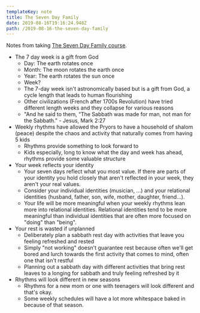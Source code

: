 ```yaml
---
templateKey: note
title: The Seven Day Family
date: 2019-08-16T19:16:24.948Z
path: /2019-08-16-the-seven-day-family
---
```


Notes from taking [The Seven Day Family course](https://familyteams.com/resources/seven-day-family/).

- The 7 day week is a gift from God
  - Day: The earth rotates once
  - Month: The moon rotates the earth once
  - Year: The earth rotates the sun once
  - Week?
  - The 7-day week isn't astronomically based but is a gift from God, a cycle length that leads to human flourishing
  - Other civilizations (French after 1700s Revolution) have tried different length weeks and they collapse for various reasons
  - "And he said to them, “The Sabbath was made for man, not man for the Sabbath." - Jesus, Mark 2:27
- Weekly rhythms have allowed the Pryors to have a household of shalom (peace) despite the chaos and activity that naturally comes from having 5 kids
  - Rhythms provide something to look forward to
  - Kids especially, long to know what the day and week has ahead, rhythms provide some valuable structure
- Your week reflects your identity
  - Your seven days reflect what you most value. If there are parts of your identity you hold closely that aren't reflected in your week, they aren't your real values.
  - Consider your individual identities (musician, ...) and your relational identities (husband, father, son, wife, mother, daughter, friend...). 
  - Your life will be more meaningful when your weekly rhythms lean more into relational identities. Relational identities tend to be more meaningful than individual identities that are often more focused on "doing" than "being".
- Your rest is wasted if unplanned
  - Deliberately plan a sabbath rest day with activities that leave you feeling refreshed and rested
  - Simply "not working" doesn't guarantee rest because often we'll get bored and lurch towards the first activity that comes to mind, often one that isn't restful
  - Planning out a sabbath day with different activities that bring rest leaves to a longing for sabbath and truly feeling refreshed by it
- Rhythms will look different in new seasons
  - Rhythms for a new mom or one with teenagers will look different and that's okay. 
  - Some weekly schedules will have a lot more whitespace baked in because of that season.

